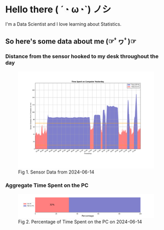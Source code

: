 
# Hello there ( ´◔ ω◔`) ノシ

I'm a Data Scientist and I love learning about Statistics.

## So here's some data about me (☞ﾟヮﾟ)☞


### Distance from the sensor hooked to my desk throughout the day
<figure>
  <picture>
    <source media="(prefers-color-scheme: dark)" srcset="Pi/readme/graphs/lineplot/dark-plot-2024-06-14.png">
    <source media="(prefers-color-scheme: light)" srcset="Pi/readme/graphs/lineplot/light-plot-2024-06-14.png">
    <img alt="Shows a black logo in light color mode and a white one in dark color mode." src="Pi/readme/graphs/lineplot/light-plot-2024-06-14.png">
  </picture>
  <figcaption>Fig 1. Sensor Data from 2024-06-14</figcaption>
</figure>



### Aggregate Time Spent on the PC
<figure>
  <picture>
    <source media="(prefers-color-scheme: dark)" srcset="Pi/readme/graphs/barplot/dark-plot-2024-06-14.png">
    <source media="(prefers-color-scheme: light)" srcset="Pi/readme/graphs/barplot/light-plot-2024-06-14.png">
    <img alt="Shows a black logo in light color mode and a white one in dark color mode." src="Pi/readme/graphs/barplot/light-plot-2024-06-14.png">
  </picture>
  <figcaption>Fig 2. Percentage of Time Spent on the PC on 2024-06-14</figcaption>
</figure>
